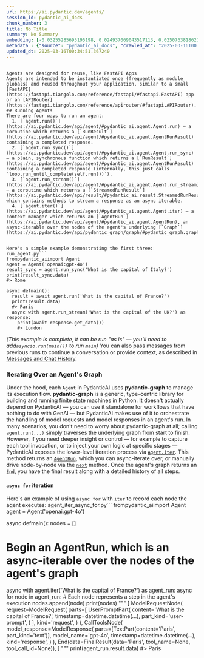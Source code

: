 ```yaml
---
url: https://ai.pydantic.dev/agents/
session_id: pydantic_ai_docs
chunk_number: 3
title: No Title
summary: No Summary
embedding: [-0.03255285695195198, 0.024937069043517113, 0.025076381862163544, -0.05098864436149597, 0.012584628537297249, 0.028489556163549423, 0.0009062616154551506, 0.004022669512778521, 0.03245998173952103, 0.014093855395913124, -0.0029546015430241823, -0.04072590172290802, -0.020978251472115517, -0.05437859892845154, -0.005647990852594376, -0.011859038844704628, -0.017715999856591225, -0.0010092953452840447, 0.024403033778071404, 0.02967371791601181, 0.04764512553811073, -0.01081999484449625, 0.012247955426573753, 0.03947208449244499, -0.017042651772499084, 0.004716333467513323, -0.027514362707734108, 0.06236588954925537, -0.026887454092502594, -0.00042374440818093717, 0.022487478330731392, -0.0004966661799699068, -0.045578647404909134, 0.010460101999342442, 0.01208542287349701, -0.016752416267991066, 0.004257760476320982, 0.0027514363173395395, 0.0009693879401311278, 0.03645363077521324, 0.049270447343587875, -0.03738238289952278, 0.01919039711356163, 0.021198829635977745, -0.00914823543280363, -0.0012059301370754838, -0.013223147951066494, 0.007609985303133726, 0.016044240444898605, 0.01653183624148369, -0.036801911890506744, 0.03677869215607643, -0.011272761970758438, -0.021082736551761627, -0.043094225227832794, -0.01722840406000614, 0.0003834741946775466, 0.018273252993822098, -0.0026643655728548765, -0.03738238289952278, 0.008910242468118668, 0.006774106062948704, 0.023660030215978622, 0.030439941212534904, -0.042165473103523254, 0.0012697820784524083, -0.047529030591249466, 0.03269217163324356, -0.03294758126139641, 0.009374619461596012, 0.005601552780717611, 0.017042651772499084, -0.04446414113044739, -0.023230481892824173, -0.05001344904303551, -0.018644753843545914, 0.049874138087034225, 0.03631431609392166, 0.0020156882237643003, -0.024751318618655205, 0.008782538585364819, -0.0004963033716194332, 6.53937750030309e-05, 0.004841134883463383, 0.0043970737606287, -0.037335947155952454, -0.04857388138771057, -0.04167787730693817, -0.01362947840243578, -0.07457901537418365, -0.011406270787119865, 0.02786264568567276, -0.020339731127023697, 0.031925950199365616, 0.05930100008845329, 0.06561653316020966, 0.005807620473206043, -0.015904927626252174, 0.006739277858287096, 0.034387148916721344, 0.04267628863453865, -0.03115972690284252, -0.04439448192715645, 0.03443358838558197, -0.002538112923502922, 0.01229439303278923, -0.0006319886888377368, 0.028443118557333946, -0.035803500562906265, -0.02725895680487156, -0.07968717068433762, -0.010599414817988873, -0.005973055027425289, 0.006315533071756363, -0.0368947871029377, -0.0204326082020998, 0.004455121234059334, -0.0019895671866834164, 0.046786028891801834, -0.02746792510151863, -0.032529640942811966, 0.033922772854566574, -0.028025178238749504, 0.027978740632534027, 0.022580353543162346, -0.0007647715974599123, 0.010076990351080894, -0.02299829199910164, 0.022417820990085602, -0.01453501358628273, 0.03102041408419609, -0.024751318618655205, -0.005523189436644316, -0.02658560872077942, -0.019027866423130035, -0.003976231906563044, -0.016903338953852654, -0.018366128206253052, -0.02391543798148632, 0.04416229575872421, -0.009780949912965298, -0.04372113570570946, -0.036546505987644196, 0.026167668402194977, 0.0024278233759105206, 0.05985825136303902, -0.056096795946359634, 0.036012470722198486, -0.024356596171855927, 0.016369305551052094, 0.05711842700839043, 0.019956620410084724, -0.032529640942811966, 0.004423195030540228, -0.004736649803817272, 0.016299648210406303, -0.005369364283978939, 0.01794818788766861, 0.0037324337754398584, -0.037335947155952454, -0.03471221402287483, 0.038357578217983246, -0.028094835579395294, -0.020595138892531395, -0.04889894649386406, -0.002870433032512665, -0.019921792671084404, -0.011365638114511967, -0.027026766911149025, -0.038612984120845795, -0.0027557897847145796, -0.06334108114242554, -0.0006076814024709165, 0.015684347599744797, 0.03970427066087723, -0.03578028082847595, -0.09412930905818939, -0.020978251472115517, -0.02639985829591751, -0.02718929946422577, -0.006837958004325628, -0.028489556163549423, -0.0408652164041996, -0.01926005445420742, -0.02217402309179306, 0.020339731127023697, 0.022684838622808456, -0.013408898375928402, -0.054146409034729004, 0.024495910853147507, 0.04274594411253929, 0.035803500562906265, 0.02231333591043949, 0.013408898375928402, -0.013710743747651577, 0.009484909474849701, 0.04734328016638756, -0.02398509532213211, 0.0015498597640544176, 0.021222049370408058, 0.02157033234834671, 0.03176341578364372, 0.02686423435807228, 0.0031896925065666437, 0.0020142372231930494, -0.04553220793604851, 0.010198889300227165, -0.0012683308450505137, 0.005447728093713522, -0.006280704867094755, 0.030393503606319427, -0.03382989764213562, 0.009090188890695572, -0.039681050926446915, -0.03468899428844452, -0.038473669439554214, -0.04713431000709534, 0.04288525506854057, 0.0054709468968212605, 0.01547537837177515, 0.010187280364334583, 0.022545523941516876, -0.001917008077725768, -0.007418429479002953, 0.010349811986088753, 0.006541917100548744, 0.011661678552627563, -0.04225834831595421, -0.006350361742079258, 0.04843456670641899, 0.0005681368056684732, -0.0009635831811465323, -0.013838447630405426, -0.04523036256432533, 0.03735916689038277, -0.06756691634654999, 0.0363839715719223, 0.004330319818109274, 0.00868966244161129, -0.007453258149325848, -0.01951546221971512, -0.0035176591482013464, 0.027885865420103073, -0.020618358626961708, -0.0028762377332895994, 0.01822681538760662, 0.003601827658712864, -0.043047789484262466, 0.06231945380568504, 0.051870960742235184, 0.03547843545675278, -0.021767692640423775, -0.017437372356653214, -0.020885376259684563, 0.002104210201650858, -0.003970426972955465, -0.0124569246545434, -0.026074793189764023, -0.03903092443943024, 0.0031287430319935083, 0.04820237681269646, 0.02327691949903965, -0.015161923132836819, 0.002066479530185461, 0.005360656883567572, -0.0001372271653963253, 0.005555115174502134, -0.026887454092502594, -0.006222657859325409, -0.07132837176322937, 0.01302578765898943, 0.011934500187635422, 0.022545523941516876, -0.03229745104908943, -0.031206164509058, 0.021094344556331635, 0.014198340475559235, 0.03055603615939617, 0.00914823543280363, -0.03102041408419609, 0.003224520944058895, 0.036198221147060394, 0.04132959246635437, 0.036476846784353256, 0.004826623015105724, -0.021407799795269966, -0.004040083847939968, 0.007859588600695133, 0.023427842184901237, 0.027142861858010292, 0.023822562769055367, 0.02530856989324093, 0.03204204514622688, -0.005261976737529039, 0.040424056351184845, -0.018238423392176628, 0.043767575174570084, 0.019422587007284164, 0.007865392602980137, -0.026469513773918152, -0.007795736193656921, -0.045044612139463425, 0.016195163130760193, -0.008411036804318428, -0.0067683011293411255, 0.04409263655543327, -0.026446295902132988, -0.01961994729936123, 0.03773066774010658, -0.02317243441939354, -0.012503362260758877, 0.07281438261270523, -0.018459003418684006, -0.01133661437779665, 0.002297217259183526, -0.027375049889087677, 0.06626666337251663, -0.041770752519369125, 0.03993646055459976, -0.023265309631824493, -0.035130154341459274, -0.034201398491859436, 0.03048637881875038, 0.0024974800180643797, -0.0575828030705452, -0.03199560567736626, 0.03691800683736801, -0.00621104845777154, -0.03710375726222992, 0.02298668399453163, 0.003131645265966654, -0.029627280309796333, -0.00179656024556607, 0.025865823030471802, -0.0027557897847145796, 0.009188869036734104, -0.0546572245657444, 0.008231090381741524, 0.02665526606142521, 0.05674692243337631, -0.0441390760242939, 0.012700723484158516, -0.04446414113044739, -0.006135587114840746, -0.024333378300070763, 0.051081519573926926, 0.009484909474849701, 0.010436883196234703, -0.05326409265398979, -0.012050594203174114, 0.04978126287460327, -0.0025903554633259773, 0.017367716878652573, 0.057304177433252335, -0.007354577537626028, -0.01841256581246853, -0.02821093052625656, 0.01858670637011528, -0.026701703667640686, -0.006390994414687157, -0.07513626664876938, -0.002231914084404707, 0.0004012511344626546, 0.006292314268648624, -0.06041550636291504, 0.0010049417614936829, -0.012979349121451378, 0.001519384910352528, -0.011081206612288952, 0.057768553495407104, 0.07072468101978302, 0.006954052019864321, -0.009374619461596012, -0.014616279862821102, -0.023869000375270844, -0.010535563342273235, -0.041631437838077545, -0.01701943390071392, -0.0020142372231930494, 0.05920812487602234, 0.006321338005363941, 0.06784554570913315, 0.014453748241066933, -0.01741415448486805, 0.019492242485284805, 0.041701093316078186, -0.03624466061592102, 0.0034392953384667635, -0.019422587007284164, 0.0534498430788517, 0.04574117809534073, -0.04857388138771057, -0.005706037860363722, 0.006518698297441006, -0.013478555716574192, -0.010663267225027084, 0.016334475949406624, 0.0005478202365338802, 0.028025178238749504, 0.019596727564930916, -0.012015766464173794, 0.012642676010727882, -0.01876084879040718, 0.02565685287117958, 0.014175121672451496, 0.0068553718738257885, 0.05117439478635788, 0.010582000948488712, 0.0287914015352726, 0.04474276676774025, 0.04848100617527962, -0.004109740257263184, 0.015045829117298126, -0.03410852327942848, -0.035130154341459274, -0.0006011510849930346, -0.043279979377985, -0.028884276747703552, 0.04453379660844803, 0.045300018042325974, -0.00525036733597517, -0.10402055084705353, 0.018633143976330757, 0.028698526322841644, -0.03582672029733658, 0.04764512553811073, 0.028768181800842285, -0.0332726426422596, -0.027560802176594734, 0.006919223815202713, 0.015568253584206104, 0.035664185881614685, 0.022650009021162987, -0.019132351502776146, -0.021581942215561867, -0.023393014445900917, 0.03770744800567627, 0.006338751874864101, -0.016764026135206223, -0.022150803357362747, 0.031113289296627045, -0.05043138936161995, 0.034990839660167694, 0.053078342229127884, -0.0498276986181736, 0.000139948126161471, -0.04119027778506279, -0.026283763349056244, 0.044905297458171844, -0.022232070565223694, -0.019132351502776146, -0.010152451694011688, -0.04135281220078468, 0.006878590676933527, -0.03624466061592102, -0.02913968451321125, 0.08688502013683319, 0.01886533387005329, 0.0486203171312809, 0.006263290531933308, 0.02519247680902481, 0.0013619320234283805, -0.0204326082020998, 0.013850057497620583, -0.0006316258804872632, 0.03060247376561165, 0.027096424251794815, -0.014360872097313404, -0.007807345595210791, 0.04954907298088074, 0.019387757405638695, -0.02558719739317894, -0.012259564362466335, -0.006164610385894775, -0.010878041386604309, -0.006797324866056442, 0.01748380996286869, 0.031508009880781174, -0.029859470203518867, -0.0148716876283288, -0.0003071058599743992, -0.011684897355735302, 0.020420998334884644, 0.0180178452283144, -0.030091658234596252, 0.013095444068312645, -0.02242943085730076, -0.04267628863453865, 0.010158256627619267, 0.009136626496911049, 0.015870099887251854, 0.016404133290052414, 0.03842723369598389, -0.010523953475058079, 0.05038495361804962, -0.023427842184901237, -0.035687405616045, -0.018749238923192024, -0.03436392918229103, -0.013316023163497448, -0.020316513255238533, -0.015185141935944557, -0.006756691727787256, 0.04453379660844803, 0.007668032310903072, -0.046994999051094055, 0.007459062617272139, 0.023683249950408936, 0.017298059538006783, 0.06408409029245377, -0.007662227842956781, -0.0020563213620334864, 0.023625202476978302, 0.01268911361694336, -0.017704389989376068, 0.003996548242866993, -0.018308080732822418, 0.011150863021612167, -0.016856901347637177, -0.014755593612790108, 0.00986221618950367, -0.014186730608344078, -0.004733747337013483, -0.006710254121571779, 0.022650009021162987, 0.001240032841451466, 0.017530247569084167, -0.043581824749708176, -0.00768544664606452, 0.00015391572378575802, 0.029116464778780937, 0.026353420689702034, 0.00462926272302866, 0.03993646055459976, -0.014918125234544277, 0.017959797754883766, -0.010373030789196491, 0.013757181353867054, -0.06519859284162521, -0.023764515295624733, -0.026423076167702675, 0.031925950199365616, -0.03993646055459976, 0.0028385070618242025, -0.027212517336010933, -0.019875355064868927, 0.020629968494176865, -0.007894416339695454, 0.006315533071756363, -0.004756966605782509, 0.027351832017302513, 0.018319690600037575, 0.02893071435391903, -0.02384578250348568, 0.006379385013133287, 0.016682758927345276, -0.01989857293665409, -0.008074362762272358, 0.018075892701745033, -0.016508618369698524, 0.0020316513255238533, -0.002562782960012555, 0.026028355583548546, -0.023532327264547348, 0.010460101999342442, 0.027049986645579338, 0.021616769954562187, -0.03048637881875038, -0.03290114179253578, 0.006959856953471899, 0.017100699245929718, 0.0030881098937243223, 0.012201516889035702, -0.008144019171595573, 0.015428940765559673, -0.004844037350267172, 0.012120251543819904, 0.009868021123111248, -0.06584872305393219, 0.04381401091814041, -1.57702397700632e-05, -0.021988272666931152, 0.03410852327942848, 0.006669620983302593, 0.01674080640077591, -0.003096817061305046, -0.02103629894554615, 0.008596787229180336, 0.007795736193656921, -0.0023276919964700937, -0.0018357420340180397, -0.024263720959424973, -0.011383051984012127, -0.024751318618655205, -0.044371265918016434, 0.002992332214489579, 0.0008344282396137714, 0.009502323344349861, -0.05423928424715996, 0.01993340253829956, 0.0606941320002079, -0.006861176807433367, -0.03705732151865959, 0.04153856262564659, 0.0003640646464191377, 0.002803678857162595, 0.005372266750782728, 0.001034690998494625, -0.03970427066087723, -0.022487478330731392, -0.002491675317287445, -0.022615181282162666, -0.016392523422837257, -0.022615181282162666, -0.02981303259730339, 0.025610415264964104, -0.04502139240503311, 0.03371380269527435, 0.066220223903656, 0.00512556592002511, 0.00719785038381815, 0.04005255550146103, 0.00936301052570343, 0.008649029769003391, -0.007313944865018129, 0.00024524933542124927, -0.03088109940290451, -0.005386778153479099, -0.02477453649044037, 0.023218872025609016, -0.03986680507659912, 0.03735916689038277, 0.014523404650390148, 0.02253391593694687, -0.03561775013804436, -0.020316513255238533, -0.032390326261520386, -0.033458393067121506, -0.013838447630405426, -0.016717588528990746, 0.04040083661675453, -0.005665404722094536, -0.024333378300070763, 0.011127644218504429, -0.014175121672451496, -0.004132959060370922, 0.0004186652950011194, -0.008254309184849262, 0.022487478330731392, -0.03763779252767563, -0.027816208079457283, -0.03041672334074974, 0.015289627015590668, 0.009763536043465137, -0.0006153000867925584, 0.0011754553997889161, -0.0012276978231966496, -0.0015600179322063923, -0.030161315575242043, 0.014209949411451817, -0.027816208079457283, 0.0004157629155088216, 0.007093365304172039, 0.010065381415188313, -0.03578028082847595, 0.009560370817780495, 0.03919345512986183, 0.03503727912902832, 0.027049986645579338, -0.0054390206933021545, -0.03297079727053642, -0.008103386498987675, 0.03320298716425896, 0.019991448149085045, -0.006089149042963982, -0.0008373305900022388, 0.007575157098472118, -0.025424664840102196, -0.02419406548142433, 0.02881462126970291, -0.010634243488311768, -0.011261153034865856, -0.04666993394494057, 0.07067824900150299, 0.041167061775922775, -0.01844739355146885, -0.020583530887961388, 0.0004186652950011194, 0.01883050613105297, 0.022905416786670685, -0.019271664321422577, -0.002662914339452982, -0.042235128581523895, 0.05136014521121979, 0.020479045808315277, -4.643774445867166e-05, -0.006925028748810291, 0.027839427813887596, -0.027839427813887596, -0.053542718291282654, -0.015974584966897964, -0.00925852544605732, 0.013072225265204906, 0.006565135903656483, -0.0204326082020998, -0.03371380269527435, -0.004304198548197746, 0.007534523960202932, 0.00790602620691061, -0.02363681234419346, -0.021918615326285362, 0.014709155075252056, -0.020629968494176865, 0.023961875587701797, -0.02633020095527172, -0.009635832160711288, -0.01648539863526821, 0.0029299315065145493, -0.025006724521517754, -0.03201882541179657, -0.010953502729535103, 0.020560311153531075, -0.010007333941757679, 0.009653246030211449, 0.016218382865190506, -0.05762924253940582, -0.016427351161837578, 0.03782354295253754, -0.00452187517657876, 0.019538680091500282, -0.015823662281036377, -0.011946110054850578, 0.011800991371273994, -0.04334963485598564, -0.007337163668125868, -0.03109006956219673, -0.055493105202913284, 0.01393132284283638, -0.03645363077521324, 0.000622193212620914, -0.00708175590261817, -0.010198889300227165, -0.029093246906995773, -0.009595198556780815, -0.008898632600903511, -0.010181475430727005, 0.01912074163556099, 0.03870585933327675, -0.014221559278666973, 0.009287549182772636, -0.030857881531119347, 0.006756691727787256, 0.010611024685204029, 0.015858490020036697, 0.03877551481127739, 0.023543937131762505, 0.02900037169456482, -0.01908591203391552, -0.016833681613206863, -0.015695957466959953, -0.018180377781391144, 0.003979134373366833, -0.010123427957296371, 0.03731272742152214, 0.005409997422248125, 0.016055850312113762, 0.027073204517364502, 0.006576745305210352, -0.017298059538006783, 0.014453748241066933, -0.0368947871029377, 0.02299829199910164, 0.00040233953041024506, 0.013850057497620583, 0.04736649990081787, -0.02832702361047268, 0.03306367248296738, -0.006628987845033407, 0.03429427370429039, -0.014256387948989868, -0.0021477455738931894, -0.009513933211565018, -0.018064282834529877, 0.02800196036696434, 0.011208910495042801, -0.02170964516699314, 0.029302217066287994, 0.0019199105445295572, -0.03109006956219673, -0.022789323702454567, -0.055632416158914566, -0.017901750281453133, 0.01235243957489729, 0.005949835758656263, 0.010175670497119427, 0.007813150063157082, 0.0018560586031526327, -0.05786142870783806, 0.0013488713884726167, 0.01526640821248293, -0.024008313193917274, 0.003378345863893628, -0.01939936727285385, 0.01014664676040411, 0.018133938312530518, -0.014790421351790428, -0.014233168214559555, 0.009804168716073036, -0.002638244302943349, -0.03538556024432182, -0.040563371032476425, 0.02505316212773323, 0.004339026752859354, 0.0034915378782898188, -0.0023001194931566715, 0.03777710348367691, -0.017042651772499084, -0.029766594991087914, -0.0012538190931081772, -0.050477828830480576, 0.0061994390562176704, -0.018633143976330757, -0.007639009039849043, -0.0100015290081501, 0.029975563287734985, 0.04885250702500343, -0.0012886474141851068, -0.0381021685898304, -0.030300628393888474, 0.002628086134791374, -0.011371443048119545, -0.03838079422712326, 0.04574117809534073, 0.01982891745865345, 0.0534498430788517, 0.03290114179253578, -0.019271664321422577, -0.01694977656006813, -0.0107329236343503, 0.01858670637011528, 0.011121840216219425, 0.04232800379395485, 0.012166689150035381, -0.03824148327112198, 0.007215264718979597, 0.011266957968473434, 0.010651657357811928, 0.009235306642949581, 0.010744533501565456, -0.00206502852961421, 0.01339728944003582, 0.05071001499891281, 0.03366736322641373, -0.052242461591959, -0.0030881098937243223, 0.008683858439326286, 0.01926005445420742, 0.014140293002128601, 0.030788224190473557, -0.005949835758656263, -0.022452648729085922, 0.0033173963893204927, 0.00562477158382535, -0.014964562840759754, 0.002972015645354986, 0.009815778583288193, -0.034990839660167694, -0.016856901347637177, 0.01876084879040718, -0.001838644384406507, -0.006153000984340906, 0.048666756600141525, 0.018934989348053932, 0.007952463813126087, 0.019341319799423218, 0.003860137425363064, -0.025865823030471802, -0.0028022276237607002, -0.038961268961429596, 0.017321279272437096, 0.02753758244216442, -0.02651595138013363, -0.003018453484401107, -0.022441040724515915, -0.014349263161420822, -0.002530856989324093, 0.02029329352080822, 0.009885434992611408, -0.007459062617272139, 0.005569627042859793, 0.013095444068312645, -0.049734823405742645, -0.020095933228731155, -0.004310003016144037, 0.043512165546417236, 0.014964562840759754, 0.0087941475212574, 0.044974956661462784, 0.024286940693855286, -0.014151902869343758, 0.018354518339037895, -0.029766594991087914, 0.0351765900850296, -0.030022000893950462, -0.010616829618811607, -0.007929245010018349, -0.006408408749848604, 0.009995724074542522, 0.012712332420051098, -0.03429427370429039, -0.0016586981946602464, -0.03034706600010395, 0.01350177451968193, 0.08307712525129318, -0.06770623475313187, -0.06566297262907028, -0.008289136923849583, -0.003601827658712864, -0.006872786208987236, 0.004904986824840307, -0.011290176771581173, -0.006379385013133287, 0.005018178839236498, -0.03796285763382912, -0.021756082773208618, -0.014674327336251736, 0.0009120663162320852, -0.0005924440338276327, 0.03113650716841221, -0.038752298802137375, 0.03471221402287483, -0.04030796140432358, -0.011789382435381413, 0.03682513162493706, -0.045300018042325974, -0.01195771899074316, -0.007929245010018349, 0.006065930239856243, -0.03169376030564308, 0.007929245010018349, -0.001813974347896874, -0.05544666573405266, -0.010088600218296051, 0.00037259035161696374, -0.005221344064921141, -0.022696446627378464, 0.02086215652525425, 0.014674327336251736, 0.008753514848649502, 0.04200293868780136, 0.03350483253598213, -0.019387757405638695, 0.018876943737268448, -0.004675700329244137, -0.020130762830376625, -0.027769770473241806, 0.016462180763483047, -0.009252720512449741, 0.06375902146100998, 0.008997312746942043, -0.00790602620691061, -0.004832427948713303, -0.015893317759037018, -0.012050594203174114, -0.02512281946837902, -0.0029009077697992325, -0.0112495431676507, -0.011731334961950779, 0.0032361303456127644, 0.004437706898897886, 0.00803373008966446, 0.06264451891183853, 0.0368947871029377, 0.04427839070558548, 0.003746945410966873, -0.020955031737685204, 0.050477828830480576, 0.006245876662433147, 0.03545521944761276, -0.01268911361694336, -0.0023697761353105307, -0.008103386498987675, -0.00755193829536438, -0.0019053986761718988, 0.03717341274023056, -0.00400525564327836, 0.008707077242434025, 0.037080537527799606, 0.01730966940522194, -0.007522914558649063, 0.018273252993822098, -0.01355982106178999, 0.013919713906943798, 0.03213492035865784, -0.008892827667295933, -0.014511794783174992, -0.007882807403802872, -0.009281744249165058, 0.035687405616045, 0.0018734727054834366, -0.03891482949256897, 0.019422587007284164, 0.046460963785648346, -0.008974093943834305, -0.016972996294498444, -0.018784066662192345, 0.015603082254529, 0.02110595442354679, 0.005151687189936638, -0.016938166692852974, 0.01648539863526821, -0.0007266781176440418, -8.276258449768648e-05, -0.040354400873184204, -0.007366187404841185, -0.02327691949903965, 0.007952463813126087, -0.042444098740816116, -0.01036142185330391, -0.014860077761113644, 0.0008511167834512889, 0.014453748241066933, 0.007180436048656702, 0.01613711565732956, -0.011005745269358158, -0.005427411291748285, -0.0006123977364040911, 0.003854332724586129, 0.002857372397556901, -0.03698766231536865, -0.004365148022770882, 0.04783087596297264, -0.043279979377985, 0.01524318940937519, 0.00041902807424776256, 0.03102041408419609, 0.011859038844704628, -0.026423076167702675, 0.028164491057395935, -0.04058658704161644, -0.013455335982143879, 0.03557131066918373, 0.022197240963578224, 0.013188319280743599, 0.03550165519118309, -0.02458878606557846, -0.012654284946620464, -0.018354518339037895, 0.02256874367594719, 0.014279606752097607, -0.004095228388905525, 0.007836369797587395, -0.010703899897634983, 0.015428940765559673, 0.008428450673818588, -0.008846390061080456, 0.014918125234544277, 0.006176219787448645, 0.01939936727285385, -0.0025366616901010275, -0.007929245010018349, -0.00863742083311081, -0.02619088813662529, -0.03129903972148895, 0.0055986507795751095, 0.045044612139463425, 0.04023830592632294, -0.010222108103334904, -0.00415037339553237, 0.02231333591043949, 0.032715391367673874, -0.022766103968024254, -0.002839958295226097, -0.02700354903936386, -0.0035292685497552156, -0.009571979753673077, -0.018424175679683685, -0.015394112095236778, 0.01110442541539669, -0.03306367248296738, -0.03020775318145752, 0.01834290847182274, -0.001519384910352528, -0.014918125234544277, -0.05177808552980423, -0.013049006462097168, 0.014616279862821102, 0.029441529884934425, 0.0038688445929437876, -0.0336209274828434, -0.00014493655180558562, 0.03944886475801468, -0.007673837244510651, 0.027584020048379898, 0.014860077761113644, -0.0011522364802658558, -0.033597707748413086, -0.00415908033028245, -0.008991507813334465, -0.027444707229733467, -0.010767752304673195, 6.244606629479676e-05, -0.0003535436117090285, 0.002998136915266514, -0.04660027474164963, 0.01894659921526909, 0.01071550976485014, -0.05665404722094536, -0.013966151513159275, 0.00768544664606452, -0.013699134811758995, 0.01965477503836155, 0.01972443237900734, -0.052613962441682816, -0.023114386945962906, -0.027676895260810852, 0.006971466355025768, -0.02679457888007164, 0.002176769310608506, 0.008457474410533905, 0.01744898222386837, -0.01606746017932892, -0.04084199666976929, -0.015765614807605743, 0.00819045677781105, 0.006060125771909952, -0.022185632959008217, 0.04260662943124771, 0.006756691727787256, 0.0029212243389338255, 0.008788343518972397, -0.05540022999048233, -0.0002595797413960099, -0.015173533000051975, -0.0005576157127507031, -0.016288038343191147, -0.03575706481933594, 0.0023581667337566614, -0.005282293539494276, 0.0038311139214783907, -0.0027717528864741325, 0.03287792205810547, -0.01426799688488245, 0.018575098365545273, 0.0032361303456127644, 0.011754553765058517, 0.03756813332438469, 0.05665404722094536, 0.002099856734275818, -0.01808750070631504, 0.02384578250348568, 0.0004473260778468102, 0.009763536043465137, 0.019027866423130035, -0.01110442541539669, -0.00850971695035696, -0.0332726426422596, -0.015545034781098366, 0.02384578250348568, 0.019875355064868927, -0.011888062581419945, 0.0168104637414217, 0.005018178839236498, 0.011005745269358158, -0.0023813855368644, 0.006454846356064081, -0.0033377129584550858, 0.05089576914906502, 0.07183919101953506, -0.03789319843053818, -0.019817307591438293, 0.01453501358628273, -0.0010448492830619216, 0.021233659237623215, -0.025215694680809975, 0.02384578250348568, 0.04311744496226311, 0.010930283926427364, -0.04608946293592453, -0.019457414746284485, 0.0028936518356204033, -0.0393095500767231, 0.02537822723388672, 0.03986680507659912, -0.015974584966897964, -0.004635067190974951, 0.03109006956219673, 0.010674876160919666, 0.012863255105912685, -0.011609436012804508, -0.01944580487906933, 0.00865483470261097, 0.022650009021162987, 0.0148716876283288, -0.025006724521517754, 0.004890474956482649, -0.011017355136573315, -0.01526640821248293, -0.007459062617272139, 0.008225285448133945, -0.00975773110985756, -0.01701943390071392, -0.04267628863453865, 0.01106959767639637, 0.05391422286629677, 0.019573509693145752, 0.011702311225235462, 0.0014656912535429, -0.00032089208252727985, -0.003503147279843688, 0.02860565111041069, -0.003224520944058895, -0.06872785836458206, 0.0053838761523365974, -0.004942717496305704, -0.0031693759374320507, 0.027746552601456642, -0.00037132055149413645, -0.014093855395913124, 0.02011915296316147, -0.005868569947779179, 0.006135587114840746, 0.019608337432146072, 0.005796011071652174, -0.02356715500354767, 0.01894659921526909, 0.04748259484767914, 0.0033812483306974173, -0.029766594991087914, -0.014685936272144318, -0.005973055027425289, -0.020142370834946632, -0.023938657715916634, 0.03387633338570595, 0.005798913538455963, -0.01915556937456131, 0.031206164509058, 0.018203595653176308, 0.01674080640077591, 0.012723942287266254, 0.01834290847182274, 0.00464667659252882, -0.0024655540473759174, 0.009368814527988434, -0.004420292563736439, -0.05544666573405266, 0.008724491111934185, -0.001999725354835391, 0.021384581923484802, -0.025285352021455765, -0.009560370817780495, 0.015405721962451935, 0.026306981220841408, -0.012805207632482052, 0.013826838694512844, 0.012514972127974033, 0.012909692712128162, -0.017425764352083206, -0.002715156879276037, -0.01329280436038971, -0.01808750070631504, -0.00022420723689720035, -0.02089698426425457, -0.021419409662485123, -0.0004157629155088216, -0.02199988067150116, -0.012526581063866615, -0.0057321591302752495, -0.0033522245939821005, -0.0006055046687833965, -0.004733747337013483, 0.014093855395913124, 0.024147627875208855, 0.039564959704875946, -0.03819504380226135, -0.0166363213211298, -0.025958698242902756, 0.003349322360008955, 0.00310552422888577, 0.014616279862821102, -0.011661678552627563, -0.008358794264495373, -0.002401702105998993, -0.013641087338328362, -0.0005623320466838777, 0.04037761688232422, -0.01208542287349701, -0.016694368794560432, 0.03496761992573738, 0.015568253584206104, -0.047064654529094696, 0.0065941596403717995, 0.00718624098226428, 0.03963461518287659, -0.011992547661066055, 0.010918674990534782, 0.021756082773208618, 0.008045339025557041, -0.01389649510383606, 0.01106959767639637, 0.028094835579395294, 0.017193574458360672, -0.038543328642845154, 0.01833130046725273, -0.01919039711356163, -0.009618417359888554, -0.01119149662554264, 0.018250033259391785, -0.020595138892531395, -0.015289627015590668, -0.003668581834062934, 0.0049224006943404675, 0.020026277750730515, 0.0037440431769937277, 0.020769281312823296, 0.012143470346927643, 0.022359773516654968, 0.027909085154533386, 0.009316571988165379, -0.003935598768293858, -0.0004447865067049861, 0.04613589867949486, -0.014407310634851456, 0.0006777008529752493, -0.018180377781391144, -0.006878590676933527, -0.004524777643382549, -0.013316023163497448, 0.012944521382451057, 0.00292702903971076, 0.0107329236343503, -0.004861451219767332, 0.009537152014672756, -0.01955028995871544, -0.013861666433513165, -0.009531347081065178, -0.019410977140069008, -0.0064200181514024734, -0.025958698242902756, 0.013838447630405426, 0.011325004510581493, -0.006954052019864321, 0.030161315575242043, -0.013362460769712925, -0.009421057067811489, 0.03677869215607643, 0.048063065856695175, 0.0022870588582009077, 0.01050073467195034, -0.051406584680080414, 0.006379385013133287, -0.01577722281217575, 0.028628868982195854, 0.017460592091083527, 0.016972996294498444, 0.003639558097347617, -0.020281685516238213, 0.0036453630309551954, -0.0005289549590088427, -0.005261976737529039, -0.016833681613206863, 0.024286940693855286, -0.00730233546346426, 0.019712822511792183, 0.010814189910888672, 0.028837839141488075, -0.005409997422248125, 0.00902633648365736, 0.005192320328205824, 0.0035844133235514164, -0.05252108722925186, -0.0008852194878272712, -0.016647931188344955, 0.002024395391345024, 0.013327633030712605, -0.010878041386604309, -0.0124569246545434, 0.032576076686382294, -0.003929794300347567, 0.02029329352080822, -0.016682758927345276, 0.013234756886959076, -0.029093246906995773, -0.03429427370429039, -0.026817796751856804, 0.03266895189881325, 0.0028660795651376247, -0.013838447630405426, 0.04653061926364899, -0.023961875587701797, 0.013466945849359035, 0.016961386427283287, -0.026376638561487198, 0.015486987307667732, -0.005726354196667671, -0.03194916993379593, -0.0033899552654474974, 0.06022975593805313, 0.03304045647382736, -0.03852010890841484, -0.007540328893810511, 0.01993340253829956, 0.003279665717855096, 0.006431627552956343, -0.036476846784353256, -0.026144450530409813, 0.013826838694512844, -0.022661618888378143, 0.013130271807312965, -0.011882257647812366, 0.0023712273687124252, 0.025424664840102196, 0.002992332214489579, -0.0412134975194931, -0.021198829635977745, -0.05219602584838867, 0.006089149042963982, 0.02160516008734703, -0.00954295601695776, -0.011551388539373875, 0.002451042179018259, 0.008974093943834305, 0.004928205627948046, -0.007650618441402912, -0.02934865467250347, 0.01170811615884304, -0.022046318277716637, -0.020084325224161148, 0.0168104637414217, -0.003834016155451536, -0.03817182406783104, -0.004240346606820822, 0.00438836682587862, 0.0029633084777742624, -0.0009780949912965298, 0.019886963069438934, -0.017332887277007103, 0.008219480514526367, 0.007540328893810511, 0.017646342515945435, -0.03148479014635086, 0.003720824373885989, -0.019167179241776466, 0.015417330898344517, -0.01620677299797535, -0.006663816515356302, -0.014720764942467213, -0.0049165962263941765, -0.005967250093817711, 0.04374435544013977, -0.015533425845205784, 0.018110720440745354, 0.03510693460702896, -0.020386170595884323, 0.014465357176959515, -0.04996701329946518, 0.005949835758656263, 0.011632654815912247, -0.002272547222673893, 0.02306794933974743, -0.01951546221971512, 0.02458878606557846, 0.032320670783519745, -0.004373854957520962, -0.010436883196234703, -0.038218263536691666, 0.000844586465973407, 0.010036357678472996, 0.007342968136072159, 0.0026846821419894695, -0.025633634999394417, 0.004751161672174931, 0.018366128206253052, -0.027212517336010933, 0.016392523422837257, 0.013350851833820343, -0.016462180763483047, -0.006182024721056223, 0.02913968451321125, 0.027676895260810852, 0.005796011071652174, 0.014883297495543957, 0.013977761380374432, 0.003738238476216793, -0.0006845939205959439, 0.008707077242434025, -0.001709489501081407, -0.021198829635977745, -0.042095813900232315, -0.012364049442112446, -0.007000490091741085, -0.028652088716626167, 0.013223147951066494, 0.0017675366252660751, -0.018354518339037895, -0.03842723369598389, 0.010622633621096611, -0.008608397096395493, 0.0474129356443882, 0.020490653812885284, 0.025540759786963463, 0.0029705644119530916, -0.0025947089307010174, 0.002115819836035371, 0.04200293868780136, -0.008207871578633785, 0.026910671964287758, -0.019376149401068687, -0.0019808600191026926, 0.030973974615335464, -0.005380973685532808, -0.040493711829185486, -0.0034451002720743418, 0.00975773110985756, 0.003892063396051526, -0.011325004510581493, 0.0048295254819095135, -0.012491753324866295, -0.0038659421261399984, 0.030114877969026566, -0.024008313193917274, -0.027166079729795456, -0.015428940765559673, -0.028280586004257202, 0.011847429908812046, -0.0028617260977625847, -0.03297079727053642, 0.012990958988666534, -0.029023589566349983, 0.014093855395913124, -0.018888551741838455, 0.0038398210890591145, 0.0016804658807814121, -0.007290726061910391, -0.0148716876283288, 0.01591653749346733]
metadata : {"source": "pydantic_ai_docs", "crawled_at": "2025-03-16T00:34:51.367240", "url_path": "/agents/", "chunk_size": 4914}
updated_dt: 2025-03-16T00:34:51.367240
---
```

```

Agents are designed for reuse, like FastAPI Apps
Agents are intended to be instantiated once (frequently as module globals) and reused throughout your application, similar to a small [FastAPI](https://fastapi.tiangolo.com/reference/fastapi/#fastapi.FastAPI) app or an [APIRouter](https://fastapi.tiangolo.com/reference/apirouter/#fastapi.APIRouter).
## Running Agents
There are four ways to run an agent:
  1. [`agent.run()`](https://ai.pydantic.dev/api/agent/#pydantic_ai.agent.Agent.run) — a coroutine which returns a [`RunResult`](https://ai.pydantic.dev/api/agent/#pydantic_ai.agent.AgentRunResult) containing a completed response.
  2. [`agent.run_sync()`](https://ai.pydantic.dev/api/agent/#pydantic_ai.agent.Agent.run_sync) — a plain, synchronous function which returns a [`RunResult`](https://ai.pydantic.dev/api/agent/#pydantic_ai.agent.AgentRunResult) containing a completed response (internally, this just calls `loop.run_until_complete(self.run())`).
  3. [`agent.run_stream()`](https://ai.pydantic.dev/api/agent/#pydantic_ai.agent.Agent.run_stream) — a coroutine which returns a [`StreamedRunResult`](https://ai.pydantic.dev/api/result/#pydantic_ai.result.StreamedRunResult), which contains methods to stream a response as an async iterable.
  4. [`agent.iter()`](https://ai.pydantic.dev/api/agent/#pydantic_ai.agent.Agent.iter) — a context manager which returns an [`AgentRun`](https://ai.pydantic.dev/api/agent/#pydantic_ai.agent.AgentRun), an async-iterable over the nodes of the agent's underlying [`Graph`](https://ai.pydantic.dev/api/pydantic_graph/graph/#pydantic_graph.graph.Graph).


Here's a simple example demonstrating the first three:
run_agent.py```
frompydantic_aiimport Agent
agent = Agent('openai:gpt-4o')
result_sync = agent.run_sync('What is the capital of Italy?')
print(result_sync.data)
#> Rome

async defmain():
  result = await agent.run('What is the capital of France?')
  print(result.data)
  #> Paris
  async with agent.run_stream('What is the capital of the UK?') as response:
    print(await response.get_data())
    #> London

```

_(This example is complete, it can be run "as is" — you'll need to add`asyncio.run(main())` to run `main`)_
You can also pass messages from previous runs to continue a conversation or provide context, as described in [Messages and Chat History](https://ai.pydantic.dev/message-history/).
### Iterating Over an Agent's Graph
Under the hood, each `Agent` in PydanticAI uses **pydantic-graph** to manage its execution flow. **pydantic-graph** is a generic, type-centric library for building and running finite state machines in Python. It doesn't actually depend on PydanticAI — you can use it standalone for workflows that have nothing to do with GenAI — but PydanticAI makes use of it to orchestrate the handling of model requests and model responses in an agent's run.
In many scenarios, you don't need to worry about pydantic-graph at all; calling `agent.run(...)` simply traverses the underlying graph from start to finish. However, if you need deeper insight or control — for example to capture each tool invocation, or to inject your own logic at specific stages — PydanticAI exposes the lower-level iteration process via [`Agent.iter`](https://ai.pydantic.dev/api/agent/#pydantic_ai.agent.Agent.iter). This method returns an [`AgentRun`](https://ai.pydantic.dev/api/agent/#pydantic_ai.agent.AgentRun), which you can async-iterate over, or manually drive node-by-node via the [`next`](https://ai.pydantic.dev/api/agent/#pydantic_ai.agent.AgentRun.next) method. Once the agent's graph returns an [`End`](https://ai.pydantic.dev/api/pydantic_graph/nodes/#pydantic_graph.nodes.End), you have the final result along with a detailed history of all steps.
#### `async for` iteration
Here's an example of using `async for` with `iter` to record each node the agent executes:
agent_iter_async_for.py```
frompydantic_aiimport Agent
agent = Agent('openai:gpt-4o')

async defmain():
  nodes = []
  # Begin an AgentRun, which is an async-iterable over the nodes of the agent's graph
  async with agent.iter('What is the capital of France?') as agent_run:
    async for node in agent_run:
      # Each node represents a step in the agent's execution
      nodes.append(node)
  print(nodes)
"""
  [
    ModelRequestNode(
      request=ModelRequest(
        parts=[
          UserPromptPart(
            content='What is the capital of France?',
            timestamp=datetime.datetime(...),
            part_kind='user-prompt',
          )
        ],
        kind='request',
      )
    ),
    CallToolsNode(
      model_response=ModelResponse(
        parts=[TextPart(content='Paris', part_kind='text')],
        model_name='gpt-4o',
        timestamp=datetime.datetime(...),
        kind='response',
      )
    ),
    End(data=FinalResult(data='Paris', tool_name=None, tool_call_id=None)),
  ]
  """
  print(agent_run.result.data)
  #> Paris